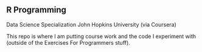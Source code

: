 ## R Programming
Data Science Specialization
John Hopkins University (via Coursera)

This repo is where I am putting course work and the code I
experiment with (outside of the Exercises For Programmers stuff).
